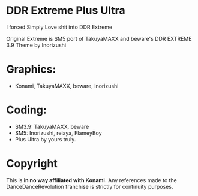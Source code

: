 
# DDR Extreme Plus Ultra
I forced Simply Love shit into DDR Extreme

Original Extreme is SM5 port of TakuyaMAXX and beware's DDR EXTREME 3.9 Theme by Inorizushi	

Graphics:
============
- Konami, TakuyaMAXX, beware, Inorizushi

Coding:
============
 - SM3.9: TakuyaMAXX, beware
 - SM5: Inorizushi, reiaya, FlameyBoy
 - Plus Ultra by yours truly.

Copyright
============
This is **in no way affiliated with Konami.** Any references made to the DanceDanceRevolution franchise is strictly for continuity purposes. 
